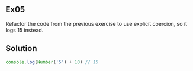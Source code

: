 ## Ex05
Refactor the code from the previous exercise to use explicit coercion, so it logs 15 instead.

## Solution
```javascript
console.log(Number('5') + 10) // 15
```
